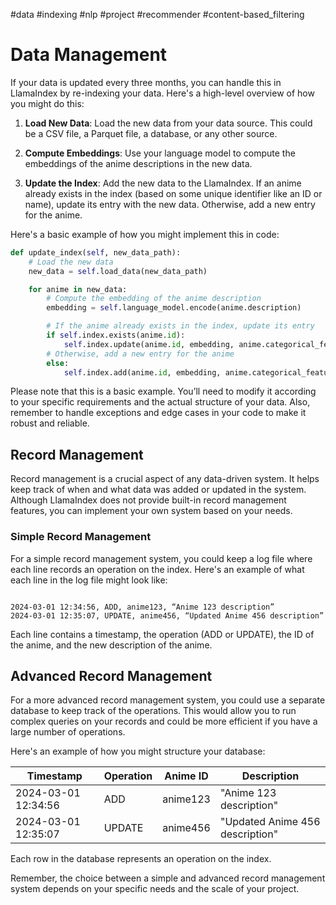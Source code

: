 #data #indexing #nlp #project #recommender #content-based_filtering
# Data Management

If your data is updated every three months, you can handle this in LlamaIndex by re-indexing your data. Here's a high-level overview of how you might do this:

1. **Load New Data**: Load the new data from your data source. This could be a CSV file, a Parquet file, a database, or any other source.

2. **Compute Embeddings**: Use your language model to compute the embeddings of the anime descriptions in the new data.

3. **Update the Index**: Add the new data to the LlamaIndex. If an anime already exists in the index (based on some unique identifier like an ID or name), update its entry with the new data. Otherwise, add a new entry for the anime.

Here's a basic example of how you might implement this in code:

```python
def update_index(self, new_data_path):
    # Load the new data
    new_data = self.load_data(new_data_path)

    for anime in new_data:
        # Compute the embedding of the anime description
        embedding = self.language_model.encode(anime.description)

        # If the anime already exists in the index, update its entry
        if self.index.exists(anime.id):
            self.index.update(anime.id, embedding, anime.categorical_features)
        # Otherwise, add a new entry for the anime
        else:
            self.index.add(anime.id, embedding, anime.categorical_features)
````

Please note that this is a basic example. You’ll need to modify it according to your specific requirements and the actual structure of your data. Also, remember to handle exceptions and edge cases in your code to make it robust and reliable.



## Record Management

Record management is a crucial aspect of any data-driven system. It helps keep track of when and what data was added or updated in the system. Although LlamaIndex does not provide built-in record management features, you can implement your own system based on your needs.

### Simple Record Management

For a simple record management system, you could keep a log file where each line records an operation on the index. Here's an example of what each line in the log file might look like:

```

2024-03-01 12:34:56, ADD, anime123, “Anime 123 description” 
2024-03-01 12:35:07, UPDATE, anime456, “Updated Anime 456 description”

```

Each line contains a timestamp, the operation (ADD or UPDATE), the ID of the anime, and the new description of the anime.

## Advanced Record Management

For a more advanced record management system, you could use a separate database to keep track of the operations. This would allow you to run complex queries on your records and could be more efficient if you have a large number of operations.

Here's an example of how you might structure your database:

| Timestamp           | Operation | Anime ID | Description                   |
|---------------------|-----------|----------|-------------------------------|
| 2024-03-01 12:34:56 | ADD       | anime123 | "Anime 123 description"       |
| 2024-03-01 12:35:07 | UPDATE    | anime456 | "Updated Anime 456 description" |

Each row in the database represents an operation on the index.

Remember, the choice between a simple and advanced record management system depends on your specific needs and the scale of your project.

